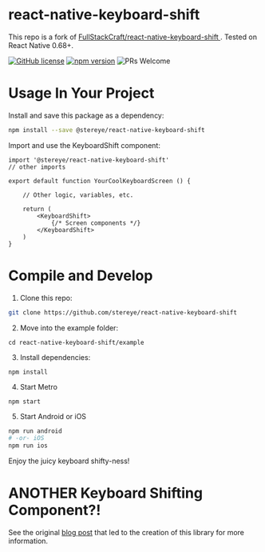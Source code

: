 # react-native-keyboard-shift

This repo is a fork of [FullStackCraft/react-native-keyboard-shift
](https://github.com/FullStackCraft/react-native-keyboard-shift). Tested on React Native 0.68+.

[![GitHub license](https://img.shields.io/badge/license-MIT-blue.svg)](https://github.com/stereye/react-native-keyboard-shift/blob/master/LICENSE) [![npm version](https://img.shields.io/npm/v/react-native-keyboard-shift.svg?style=flat)](https://www.npmjs.com/package/@stereye/react-native-keyboard-shift) ![PRs Welcome](https://img.shields.io/badge/PRs-welcome-brightgreen.svg)

# Usage In Your Project

Install and save this package as a dependency:

```bash
npm install --save @stereye/react-native-keyboard-shift
```

Import and use the KeyboardShift component:

```tsx
import '@stereye/react-native-keyboard-shift'
// other imports

export default function YourCoolKeyboardScreen () {

    // Other logic, variables, etc.

    return (
        <KeyboardShift>
            {/* Screen components */}
        </KeyboardShift>
    )
}
```

# Compile and Develop

1. Clone this repo:

```bash
git clone https://github.com/stereye/react-native-keyboard-shift
```

2. Move into the example folder:

```
cd react-native-keyboard-shift/example
```

3. Install dependencies:

```
npm install
```

4. Start Metro

```
npm start
```

5. Start Android or iOS

```bash
npm run android
# -or- iOS
npm run ios
```

Enjoy the juicy keyboard shifty-ness!

# ANOTHER Keyboard Shifting Component?!

See the original [blog post](https://chrisfrewin.medium.com/a-keyboard-avoiding-view-for-react-native-in-2021-196701ff0608) that led to the creation of this library for more information.

